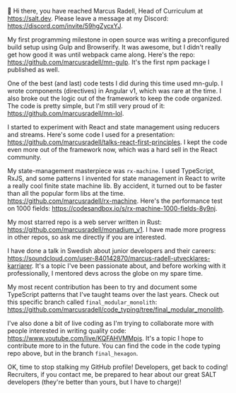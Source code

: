 👋 Hi there, you have reached Marcus Radell, Head of Curriculum at https://salt.dev. Please leave a message at my Discord: https://discord.com/invite/59hgZycxYJ.

My first programming milestone in open source was writing a preconfigured build setup using Gulp and Browserify. It was awesome, but I didn't really get how good it was until webpack came along. Here's the repo: https://github.com/marcusradell/mn-gulp. It's the first npm package I published as well.

One of the best (and last) code tests I did during this time used mn-gulp. I wrote components (directives) in Angular v1, which was rare at the time. I also broke out the logic out of the framework to keep the code organized. The code is pretty simple, but I'm still very proud of it: https://github.com/marcusradell/mn-lol.

I started to experiment with React and state management using reducers and streams. Here's some code I used for a presentation: https://github.com/marcusradell/talks-react-first-principles. I kept the code even more out of the framework now, which was a hard sell in the React community.

My state-management masterpiece was `rx-machine`. I used TypeScript, RxJS, and some patterns I invented for state management in React to write a really cool finite state machine lib. By accident, it turned out to be faster than all the popular form libs at the time. https://github.com/marcusradell/rx-machine. Here's the performance test on 1000 fields: https://codesandbox.io/s/rx-machine-1000-fields-8y9nj.

My most starred repo is a web server written in Rust: https://github.com/marcusradell/monadium_v1. I have made more progress in other repos, so ask me directly if you are interested.

I have done a talk in Swedish about junior developers and their careers: https://soundcloud.com/user-840142870/marcus-radell-utvecklares-karriarer. It's a topic I've been passionate about, and before working with it professionally, I mentored devs across the globe on my spare time.

My most recent contribution has been to try and document some TypeScript patterns that I've taught teams over the last years. Check out this specific branch called `final_modular_monolith`: https://github.com/marcusradell/code_typing/tree/final_modular_monolith.

I've also done a bit of live coding as I'm trying to collaborate more with people interested in writing quality code: https://www.youtube.com/live/KQFAHVMMpjs. It's a topic I hope to contribute more to in the future. You can find the code in the code typing repo above, but in the branch `final_hexagon`.

OK, time to stop stalking my GitHub profile! Developers, get back to coding! Recruiters, if you contact me, be prepared to hear about our great SALT developers (they're better than yours, but I have to charge)! 
